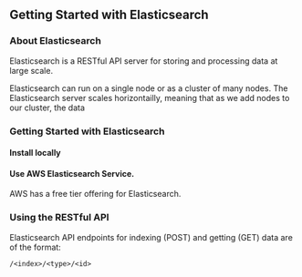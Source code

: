 ## Getting Started with Elasticsearch

### About Elasticsearch

Elasticsearch is a RESTful API server for storing and processing data
at large scale.

Elasticsearch can run on a single node or as a cluster of many nodes.
The Elasticsearch server scales horizontailly, meaning that as we add nodes
to our cluster, the data

### Getting Started with Elasticsearch

#### Install locally

#### Use AWS Elasticsearch Service.

AWS has a free tier offering for Elasticsearch.


### Using the RESTful API

Elasticsearch API endpoints for indexing (POST) and getting (GET) data are
of the format:

```
/<index>/<type>/<id>
```
